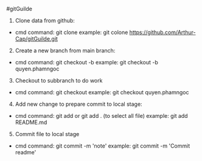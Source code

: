 #gitGuilde
1. Clone data from github:
- cmd command: git clone <url>
	example: git colone https://github.com/Arthur-Cap/gitGuilde.git
2. Create a new branch from main branch:
- cmd command: git checkout -b <name new branch>
	example: git checkout -b quyen.phamngoc
3. Checkout to subbranch to do work
- cmd command: git checkout <name subbranch>
	example: git checkout quyen.phamngoc
4. Add new change to prepare commit to local stage:
- cmd command: git add <file name> or git add . (to select all file)
	example: git add README.md
5. Commit file to local stage
- cmd command: git commit -m 'note'
	example: git commit -m 'Commit readme'
